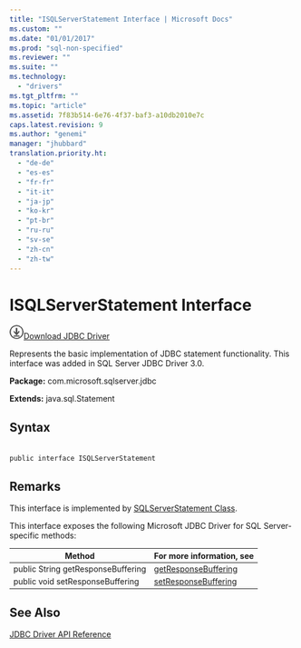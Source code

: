 ```yaml
---
title: "ISQLServerStatement Interface | Microsoft Docs"
ms.custom: ""
ms.date: "01/01/2017"
ms.prod: "sql-non-specified"
ms.reviewer: ""
ms.suite: ""
ms.technology: 
  - "drivers"
ms.tgt_pltfrm: ""
ms.topic: "article"
ms.assetid: 7f83b514-6e76-4f37-baf3-a10db2010e7c
caps.latest.revision: 9
ms.author: "genemi"
manager: "jhubbard"
translation.priority.ht: 
  - "de-de"
  - "es-es"
  - "fr-fr"
  - "it-it"
  - "ja-jp"
  - "ko-kr"
  - "pt-br"
  - "ru-ru"
  - "sv-se"
  - "zh-cn"
  - "zh-tw"
---
```

# ISQLServerStatement Interface
![Download](../../../ssdt/media/download.png)[Download JDBC Driver](http://go.microsoft.com/fwlink/?LinkId=245496)

  Represents the basic implementation of JDBC statement functionality. This interface was added in SQL Server JDBC Driver 3.0.  
  
 **Package:** com.microsoft.sqlserver.jdbc  
  
 **Extends:** java.sql.Statement  
  
## Syntax  
  
```  
  
public interface ISQLServerStatement  
```  
  
## Remarks  
 This interface is implemented by [SQLServerStatement Class](../../../connect/jdbc/reference/sqlserverstatement-class.md).  
  
 This interface exposes the following Microsoft JDBC Driver for SQL Server-specific methods:  
  
|Method|For more information, see|  
|------------|-------------------------------|  
|public String getResponseBuffering|[getResponseBuffering](../../../connect/jdbc/reference/getresponsebuffering-method--sqlserverstatement-.md)|  
|public void setResponseBuffering|[setResponseBuffering](../../../connect/jdbc/reference/setresponsebuffering-method--sqlserverstatement-.md)|  
  
## See Also  
 [JDBC Driver API Reference](../../../connect/jdbc/reference/jdbc-driver-api-reference.md)  
  
  